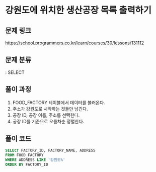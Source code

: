 # 강원도에 위치한 생산공장 목록 출력하기

## 문제 링크

https://school.programmers.co.kr/learn/courses/30/lessons/131112

## 문제 분류

: SELECT

## 풀이 과정

1. FOOD_FACTORY 테이블에서 데이터를 불러온다.
2. 주소가 강원도로 시작하는 것들만 남긴다.
3. 공장 ID, 공장 이름, 주소를 선택한다.
4. 공장 ID를 기준으로 오름차순 정렬한다.

## 풀이 코드

```sql
SELECT FACTORY_ID, FACTORY_NAME, ADDRESS
FROM FOOD_FACTORY
WHERE ADDRESS LIKE '강원도%'
ORDER BY FACTORY_ID
```
